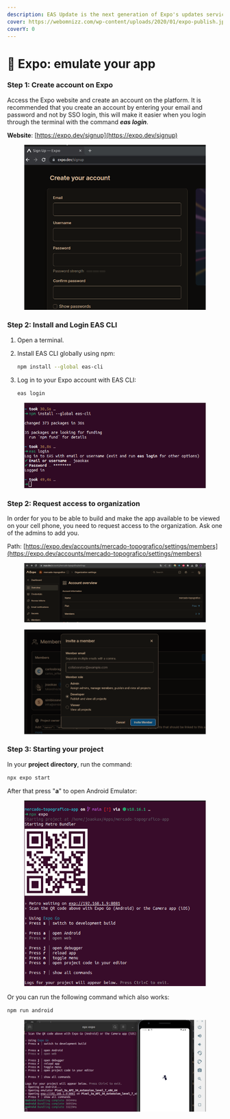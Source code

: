 ```yaml
---
description: EAS Update is the next generation of Expo's updates service.
cover: https://webomnizz.com/wp-content/uploads/2020/01/expo-publish.jpg
coverY: 0
---
```


# 📲 Expo: emulate your app

### Step 1: Create account on Expo

Access the Expo website and create an account on the platform. It is recommended that you create an account by entering your email and password and not by SSO login, this will make it easier when you login through the terminal with the command _**eas login**_.

**Website**: [https://expo.dev/signup](https://expo.dev/signup)

<figure><img src="../.gitbook/assets/image (24).png" alt=""><figcaption></figcaption></figure>

### Step 2: Install and Login EAS CLI

1. Open a terminal.
2.  Install EAS CLI globally using npm:

    ```bash
    npm install --global eas-cli
    ```
3.  Log in to your Expo account with EAS CLI:

    ```bash
    eas login
    ```

<figure><img src="../.gitbook/assets/image (23).png" alt=""><figcaption></figcaption></figure>

### Step 2: Request access to organization

In order for you to be able to build and make the app available to be viewed on your cell phone, you need to request access to the organization. Ask one of the admins to add you.

Path: [https://expo.dev/accounts/mercado-topografico/settings/members](https://expo.dev/accounts/mercado-topografico/settings/members)

<figure><img src="../.gitbook/assets/image (28).png" alt=""><figcaption></figcaption></figure>

<figure><img src="../.gitbook/assets/image (29).png" alt=""><figcaption></figcaption></figure>

### Step 3: Starting your project

In your **project directory**, run the command:

```bash
npx expo start
```

After that press "**a**" to open Android Emulator:

<figure><img src="../.gitbook/assets/image (26).png" alt=""><figcaption></figcaption></figure>

Or you can run the following command which also works:

```bash
npm run android  
```

<figure><img src="../.gitbook/assets/image (27).png" alt=""><figcaption></figcaption></figure>
